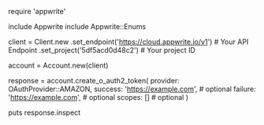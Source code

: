 require 'appwrite'

include Appwrite
include Appwrite::Enums

client = Client.new
    .set_endpoint('https://cloud.appwrite.io/v1') # Your API Endpoint
    .set_project('5df5acd0d48c2') # Your project ID

account = Account.new(client)

response = account.create_o_auth2_token(
    provider: OAuthProvider::AMAZON,
    success: 'https://example.com', # optional
    failure: 'https://example.com', # optional
    scopes: [] # optional
)

puts response.inspect
